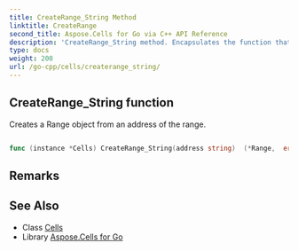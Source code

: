 ```yaml
---
title: CreateRange_String Method 
linktitle: CreateRange
second_title: Aspose.Cells for Go via C++ API Reference
description: 'CreateRange_String method. Encapsulates the function that represents createrange in Go.'
type: docs
weight: 200
url: /go-cpp/cells/createrange_string/
---
```


## CreateRange_String function

Creates a Range object from an address of the range.

```go

func (instance *Cells) CreateRange_String(address string)  (*Range,  error) 

```

## Remarks


## See Also

* Class [Cells](../)
* Library [Aspose.Cells for Go](../../)
